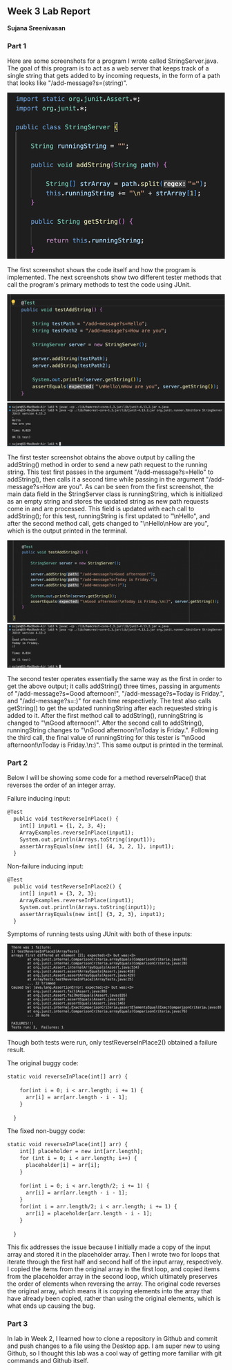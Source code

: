 ## Week 3 Lab Report
**Sujana Sreenivasan**

### Part 1

Here are some screenshots for a program I wrote called StringServer.java. The goal of this program is to act as a web server that keeps track of a single string that gets added to by incoming requests, in the form of a path that looks like "/add-message?s=(string)".

![image1](./Screen%20Shot%202023-01-26%20at%207.34.26%20PM.png) 
  
The first screenshot shows the code itself and how the program is implemented. The next screenshots show two different tester methods that call the program's primary methods to test the code using JUnit. 

![image2](./Screen%20Shot%202023-01-26%20at%207.45.41%20PM.png)
![image3](./Screen%20Shot%202023-01-26%20at%207.33.13%20PM.png)
  
The first tester screenshot obtains the above output by calling the addString() method in order to send a new path request to the running string. This test first passes in the argument "/add-message?s=Hello" to addString(), then calls it a second time while passing in the argument "/add-message?s=How are you". As can be seen from the first screenshot, the main data field in the StringServer class is runningString, which is initialized as an empty string and stores the updated string as new path requests come in and are processed. This field is updated with each call to addString(); for this test, runningString is first updated to "\nHello", and after the second method call, gets changed to "\nHello\nHow are you", which is the output printed in the terminal.

![image4](./Screen%20Shot%202023-01-26%20at%207.45.58%20PM.png)
![image5](./Screen%20Shot%202023-01-26%20at%207.33.37%20PM.png)
  
The second tester operates essentially the same way as the first in order to get the above output; it calls addString() three times, passing in arguments of "/add-message?s=Good afternoon!", "/add-message?s=Today is Friday.", and "/add-message?s=:)" for each time respectively. The test also calls getString() to get the updated runningString after each requested string is added to it. After the first method call to addString(), runningString is changed to "\nGood afternoon!". After the second call to addString(), runningString changes to "\nGood afternoon!\nToday is Friday.". Following the third call, the final value of runningString for this tester is "\nGood afternoon!\nToday is Friday.\n:)". This same output is printed in the terminal.
  
### Part 2
Below I will be showing some code for a method reverseInPlace() that reverses the order of an integer array.
  
Failure inducing input: 
``` 
@Test
  public void testReverseInPlace() {
    int[] input1 = {1, 2, 3, 4};
    ArrayExamples.reverseInPlace(input1);
    System.out.println(Arrays.toString(input1));
    assertArrayEquals(new int[] {4, 3, 2, 1}, input1);
  }
```
  
Non-failure inducing input:
```
@Test
  public void testReverseInPlace2() {
    int[] input1 = {3, 2, 3};
    ArrayExamples.reverseInPlace(input1);
    System.out.println(Arrays.toString(input1));
    assertArrayEquals(new int[] {3, 2, 3}, input1);
  }
```
Symptoms of running tests using JUnit with both of these inputs:
  
![image6](./Screen%20Shot%202023-01-27%20at%203.41.14%20PM.png)
  
Though both tests were run, only testReverseInPlace2() obtained a failure result.
  
The original buggy code: 
```
static void reverseInPlace(int[] arr) {

    for(int i = 0; i < arr.length; i += 1) {
      arr[i] = arr[arr.length - i - 1];
    }
    
  }
```
  
The fixed non-buggy code:
```
static void reverseInPlace(int[] arr) {
    int[] placeholder = new int[arr.length];
    for (int i = 0; i < arr.length; i++) {
      placeholder[i] = arr[i];
    }

    for(int i = 0; i < arr.length/2; i += 1) {
      arr[i] = arr[arr.length - i - 1];
    }
    for(int i = arr.length/2; i < arr.length; i += 1) {
      arr[i] = placeholder[arr.length - i - 1];
    }
    
  }            
```
This fix addresses the issue because I initially made a copy of the input array and stored it in the placeholder array. Then I wrote two for loops that iterate through the first half and second half of the input array, respectively. I copied the items from the original array in the first loop, and copied items from the placeholder array in the second loop, which ultimately preserves the order of elements when reversing the array. The original code reverses the original array, which means it is copying elements into the array that have already been copied, rather than using the original elements, which is what ends up causing the bug.
  
### Part 3
  
In lab in Week 2, I learned how to clone a repository in Github and commit and push changes to a file using the Desktop app. I am super new to using Github, so I thought this lab was a cool way of getting more familiar with git commands and Github itself.
